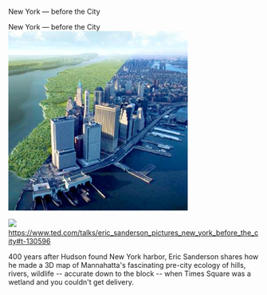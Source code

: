 New York — before the City

New York — before the City
![](../_resources/000b7d0a9be87346d4b6f40ebf2b5ff3.png)

![](../_resources/25fff46c8722533212bc8ea69bf9941c.png)https://www.ted.com/talks/eric_sanderson_pictures_new_york_before_the_city#t-130596

400 years after Hudson found New York harbor, Eric Sanderson shares how he made a 3D map of Mannahatta's fascinating pre-city ecology of hills, rivers, wildlife -- accurate down to the block -- when Times Square was a wetland and you couldn't get delivery.